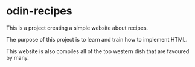# odin-recipes

This is a project creating a simple website about recipes.

The purpose of this project is to learn and train how to implement HTML.

This website is also compiles all of the top western dish that are favoured by many. 